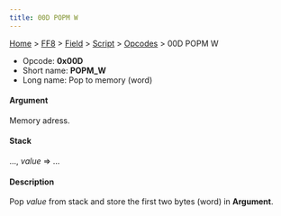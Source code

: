 ```yaml
---
title: 00D POPM W
---
```


[Home](Main%20Page.md) > [FF8](FF8.md) > [Field](FF8/Field.md) > [Script](FF8/Field/Script.md) > [Opcodes](FF8/Field/Script/Opcodes.md) > 00D POPM W

-   Opcode: **0x00D**
-   Short name: **POPM\_W**
-   Long name: Pop to memory (word)

#### Argument

Memory adress.

#### Stack

..., *value* =&gt; ...

#### Description

Pop *value* from stack and store the first two bytes (word) in
**Argument**.
